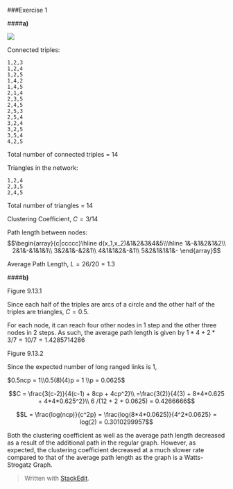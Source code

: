 
###Exercise 1

####**a)**

![](https://www.dropbox.com/s/y9jgvvn6t80e8y2/Network%20a.png?dl=1)

Connected triples:
```
1,2,3
1,2,4
1,2,5
1,4,2
1,4,5
2,1,4
2,3,5
2,4,5
2,5,3
2,5,4
3,2,4
3,2,5
3,5,4
4,2,5
```
Total number of connected triples = 14

Triangles in the network:
```
1,2,4
2,3,5
2,4,5
```
Total number of triangles = 14

Clustering Coefficient, $C = 3/14$ 

Path length between nodes:
$$\begin{array}{c|ccccc}\hline
d(x_1,x_2)&1&2&3&4&5\\\hline
1&-&1&2&1&2\\
2&1&-&1&1&1\\
3&2&1&-&2&1\\
4&1&1&2&-&1\\
5&2&1&1&1&-
\end{array}$$

Average Path Length, $L = 26/20 = 1.3$

####**b)**

Figure 9.13.1

Since each half of the triples are arcs of a circle and the other half of the triples are triangles, $C = 0.5$.

For each node, it can reach four other nodes in 1 step and the other three nodes in 2 steps. As such, the average path length is given by $1*4 + 2*3 / 7 = 10/7 = 1.4285714286$

Figure 9.13.2

Since the expected number of long ranged links is 1,

$0.5ncp = 1\\0.5(8)(4)p = 1 \\p = 0.0625$

$$C = \frac{3(c-2)}{4(c-1) + 8cp + 4cp^2}\\
=\frac{3(2)}{4(3) + 8*4*0.625 + 4*4*0.625^2}\\
6 /(12 + 2 + 0.0625) = 0.4266666$$

$$L = \frac{log(ncp)}{c^2p} = \frac{log(8*4*0.0625)}{4^2*0.0625} = log(2) = 0.3010299957$$

Both the clustering coefficient as well as the average path length decreased as a result of the additional path in the regular graph. However, as expected, the clustering coefficient decreased at a much slower rate compared to that of the average path length as the graph is a Watts-Strogatz Graph.

> Written with [StackEdit](https://stackedit.io/).